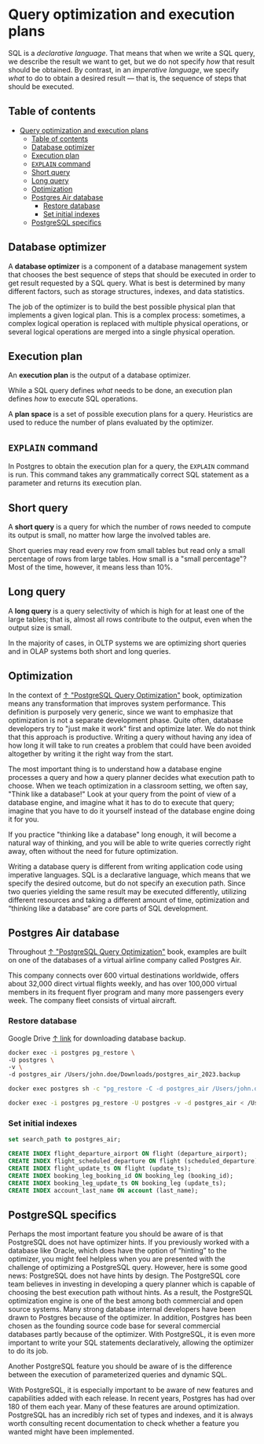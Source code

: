 # Query optimization and execution plans

SQL is a *declarative language*. That means that when we write a SQL query, we describe the result we want to get, but we do not specify *how* that result should be obtained. By contrast, in an *imperative language*, we specify *what* to do to obtain a desired result — that is, the sequence of steps that should be executed.

## Table of contents

- [Query optimization and execution plans](#query-optimization-and-execution-plans)
  - [Table of contents](#table-of-contents)
  - [Database optimizer](#database-optimizer)
  - [Execution plan](#execution-plan)
  - [`EXPLAIN` command](#explain-command)
  - [Short query](#short-query)
  - [Long query](#long-query)
  - [Optimization](#optimization)
  - [Postgres Air database](#postgres-air-database)
    - [Restore database](#restore-database)
    - [Set initial indexes](#set-initial-indexes)
  - [PostgreSQL specifics](#postgresql-specifics)

## Database optimizer

A **database optimizer** is a component of a database management system that chooses the best sequence of steps that should be executed in order to get result requested by a SQL query. What is best is determined by many different factors, such as storage structures, indexes, and data statistics.

The job of the optimizer is to build the best possible physical plan that implements a given logical plan. This is a complex process: sometimes, a complex logical operation is replaced with multiple physical operations, or several logical operations are merged into a single physical operation.

## Execution plan

An **execution plan** is the output of a database optimizer.

While a SQL query defines *what* needs to be done, an execution plan defines *how* to execute SQL operations.

A **plan space** is a set of possible execution plans for a query. Heuristics are used to reduce the number of plans evaluated by the optimizer.

## `EXPLAIN` command

In Postgres to obtain the execution plan for a query, the `EXPLAIN` command is run. This command takes any grammatically correct SQL statement as a parameter and returns its execution plan.

## Short query

A **short query** is a query for which the number of rows needed to compute its output is small, no matter how large the involved tables are.

Short queries may read every row from small tables but read only a small percentage of rows from large tables. How small is a "small percentage"?  Most of the time, however, it means less than 10%.

## Long query

A **long query** is a query selectivity of which is high for at least one of the large tables; that is, almost all rows contribute to the output, even when the output size is small.

In the majority of cases, in OLTP systems we are optimizing short queries and in
OLAP systems both short and long queries.

## Optimization

In the context of [↑ "PostgreSQL Query Optimization"](https://www.amazon.com/PostgreSQL-Query-Optimization-Ultimate-Efficient/dp/1484268849) book, optimization means any transformation that improves system performance. This definition is purposely very generic, since we want to emphasize that optimization is not a separate development phase. Quite often, database developers try to "just make it work" first and optimize later. We do not think that this approach is productive. Writing a query without having any idea of how long it will take to run creates a problem that could have been avoided altogether by writing it the right way from the start.

The most important thing is to understand how a database engine processes a query and how a query planner decides what execution path to choose. When we teach optimization in a classroom setting, we often say, "Think like a database!" Look at your query from the point of view of a database engine, and imagine what it has to do to execute that query; imagine that you have to do it yourself instead of the database engine doing it for you.

If you practice "thinking like a database" long enough, it will become a natural way of thinking, and you will be able to write queries correctly right away, often without the need for future optimization.

Writing a database query is different from writing application code using imperative languages. SQL is a declarative language, which means that we specify the desired outcome, but do not specify an execution path. Since two queries yielding the same result may be executed differently, utilizing different resources and taking a different amount of time, optimization and “thinking like a database” are core parts of SQL development.

## Postgres Air database

Throughout [↑ "PostgreSQL Query Optimization"](https://www.amazon.com/PostgreSQL-Query-Optimization-Ultimate-Efficient/dp/1484268849) book, examples are built on one of the databases of a virtual airline company called Postgres Air.

This company connects over 600 virtual destinations worldwide, offers about 32,000 direct virtual flights weekly, and has over 100,000 virtual members in its frequent flyer program and many more passengers every week. The company fleet consists of virtual aircraft.

### Restore database

Google Drive [↑ link](https://drive.google.com/drive/folders/13F7M80Kf_somnjb-mTYAnh1hW1Y_g4kJ) for downloading database backup.

```bash
docker exec -i postgres pg_restore \
-U postgres \
-v \
-d postgres_air /Users/john.doe/Downloads/postgres_air_2023.backup

docker exec postgres sh -c "pg_restore -C -d postgres_air /Users/john.doe/Downloads/postgres_air_2023.backup"

docker exec -i postgres pg_restore -U postgres -v -d postgres_air < /Users/john.doe/Downloads/postgres_air_2023.backup
```

### Set initial indexes

```sql
set search_path to postgres_air;

CREATE INDEX flight_departure_airport ON flight (departure_airport);
CREATE INDEX flight_scheduled_departure ON flight (scheduled_departure);
CREATE INDEX flight_update_ts ON flight (update_ts);
CREATE INDEX booking_leg_booking_id ON booking_leg (booking_id);
CREATE INDEX booking_leg_update_ts ON booking_leg (update_ts);
CREATE INDEX account_last_name ON account (last_name);
```

## PostgreSQL specifics

Perhaps the most important feature you should be aware of is that PostgreSQL does not have optimizer hints. If you previously worked with a database like Oracle, which does have the option of “hinting” to the optimizer, you might feel helpless when you
are presented with the challenge of optimizing a PostgreSQL query. However, here is some good news: PostgreSQL does not have hints by design. The PostgreSQL core team believes in investing in developing a query planner which is capable of choosing the best execution path without hints. As a result, the PostgreSQL optimization engine is one of the best among both commercial and open source systems. Many strong database internal developers have been drawn to Postgres because of the optimizer. In addition, Postgres has been chosen as the founding source code base for several commercial databases partly because of the optimizer. With PostgreSQL, it is even more important to write your SQL statements declaratively, allowing the optimizer to do its job.

Another PostgreSQL feature you should be aware of is the difference between the execution of parameterized queries and dynamic SQL.

With PostgreSQL, it is especially important to be aware of new features and capabilities added with each release. In recent years, Postgres has had over 180 of them each year. Many of these features are around optimization. PostgreSQL has an incredibly rich set of types and indexes, and it is always worth consulting recent documentation to check whether a feature you wanted might have been implemented.
